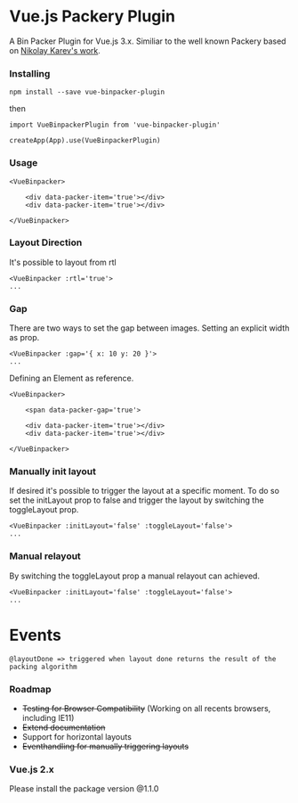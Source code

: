 # Vue.js Packery Plugin

A Bin Packer Plugin for Vue.js 3.x. Similiar to the well known Packery based on [Nikolay Karev's work](https://github.com/karevn/binpack-2d).

### Installing

```
npm install --save vue-binpacker-plugin
```

then

```
import VueBinpackerPlugin from 'vue-binpacker-plugin'

createApp(App).use(VueBinpackerPlugin)
```

### Usage

```
<VueBinpacker>

    <div data-packer-item='true'></div>
    <div data-packer-item='true'></div>

</VueBinpacker>
```

### Layout Direction

It's possible to layout from rtl

```
<VueBinpacker :rtl='true'>
...
```

### Gap

There are two ways to set the gap between images. Setting an explicit width as prop.

```
<VueBinpacker :gap='{ x: 10 y: 20 }'>
...
```

Defining an Element as reference.

```
<VueBinpacker>

    <span data-packer-gap='true'>

    <div data-packer-item='true'></div>
    <div data-packer-item='true'></div>

</VueBinpacker>
```

### Manually init layout

If desired it's possible to trigger the layout at a specific moment. To do so set the initLayout prop to false and trigger the layout by switching the toggleLayout prop.

```
<VueBinpacker :initLayout='false' :toggleLayout='false'>
...
```

### Manual relayout

By switching the toggleLayout prop a manual relayout can achieved.

```
<VueBinpacker :initLayout='false' :toggleLayout='false'>
...
```

# Events

```
@layoutDone => triggered when layout done returns the result of the packing algorithm
```

### Roadmap

- ~~Testing for Browser Compatibility~~ (Working on all recents browsers, including IE11)
- ~~Extend documentation~~
- Support for horizontal layouts
- ~~Eventhandling for manually triggering layouts~~

### Vue.js 2.x

Please install the package version @1.1.0

